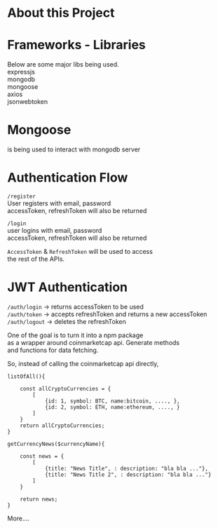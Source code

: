 # About this Project
# Frameworks - Libraries
Below are some major libs being used.  
expressjs  
mongodb  
mongoose  
axios  
jsonwebtoken

# Mongoose
is being used to interact with mongodb server

# Authentication Flow
`/register`  
User registers with email, password  
accessToken, refreshToken will also be returned

`/login`  
user logins with email, password  
accessToken, refreshToken will also be returned


`AccessToken` & `RefreshToken` will be used to access  
the rest of the APIs.

# JWT Authentication
`/auth/login` -> returns accessToken to be used  
`/auth/token` -> accepts refreshToken and returns a new accessToken  
`/auth/logout` -> deletes the refreshToken

One of the goal is to turn it into a npm package  
as a wrapper around coinmarketcap api. Generate methods  
and functions for data fetching.

So, instead of calling the coinmarketcap api directly,  
```
listOfAll(){

    const allCryptoCurrencies = {
        [
            {id: 1, symbol: BTC, name:bitcoin, ...., },
            {id: 2, symbol: ETH, name:ethereum, ...., }
        ]    
    }
    return allCryptoCurrencies;  
}
```

```
getCurrencyNews($currencyName){  

    const news = {  
        [  
            {title: "News Title", : description: "bla bla ..."},
            {title: "News Title 2", : description: "bla bla ..."}
        ]   
    }
    
    return news;
}
```

More....